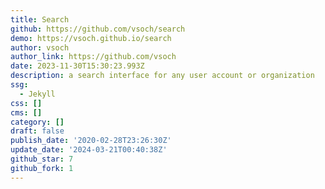 ```yaml
---
title: Search
github: https://github.com/vsoch/search
demo: https://vsoch.github.io/search
author: vsoch
author_link: https://github.com/vsoch
date: 2023-11-30T15:30:23.993Z
description: a search interface for any user account or organization
ssg:
  - Jekyll
css: []
cms: []
category: []
draft: false
publish_date: '2020-02-28T23:26:30Z'
update_date: '2024-03-21T00:40:38Z'
github_star: 7
github_fork: 1
---
```

